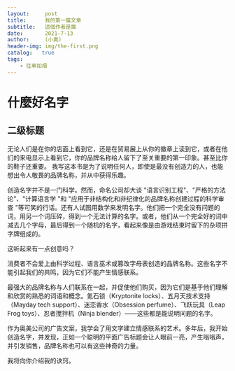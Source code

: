 ```yaml
---
layout:     post
title:      我的第一篇文章
subtitle:   這個作者是誰
date:       2021-7-13
author:     (小奧)
header-img: img/the-first.png
catalog:   true
tags:
    - 往事如烟
---
```

# 什麼好名字
## 二级标题
无论人们是在你的店面上看到它，还是在贸易展上从你的徽章上读到它，或者在他们的来电显示上看到它，你的品牌名称给人留下了至关重要的第一印象。甚至比你的鞋子还重要。
我写这本书是为了说明任何人，即使是最没有创造力的人，也能想出令人敬畏的品牌名称，并从中获得乐趣。

创造名字并不是一门科学。然而，命名公司却大谈 "语言识别工程"、"严格的方法论"、"计算语言学 "和 "应用于非结构化和非纪律化的品牌名称创建过程的科学审查 "等可笑的行话。还有人试图用数学来发明名字。他们把一个完全没有问题的词，用另一个词压碎，得到一个无法计算的名字。或者，他们从一个完全好的词中减去几个字母，最后得到一个随机的名字，看起来像是由游戏结束时留下的杂项拼字牌组成的。

这听起来有一点创意吗？

消费者不会爱上由科学过程、语言巫术或篡改字母表创造的品牌名称。这些名字不能引起我们的共鸣，因为它们不能产生情感联系。

最强大的品牌名称与人们联系在一起，并促使他们购买，因为它们是基于他们理解和欣赏的熟悉的词语和概念。氪石锁（Kryptonite locks）、五月天技术支持（Mayday tech support）、迷恋香水（Obsession perfume）、飞跃玩具（Leap Frog toys）、忍者搅拌机（Ninja blender）——这些都是能说明问题的名字。

作为奥美公司的广告文案，我学会了用文字建立情感联系的艺术。多年后，我开始创造名字，并发现，正如一个聪明的平面广告标题会让人眼前一亮，产生嗡嗡声，并引发销售，品牌名称也可以有这些神奇的力量。

我将向你介绍我的诀窍。
